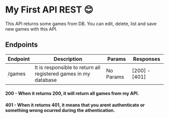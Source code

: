 # My First API REST 😊
This API returns some games from DB. You can edit, delete, list and save new games with this API.
## Endpoints
| Endpoint |Description | Params |  Responses |
|----------|----------|-------|-----------|
| /games   | It is responsible to return all registered games in my database  | No Params | [200] - [401]

#### 200 - When it returns 200, it will return all games from my API.

#### 401 - When it returns 401, it means that you arent authenticate or something wrong ocurred during the athentication.

